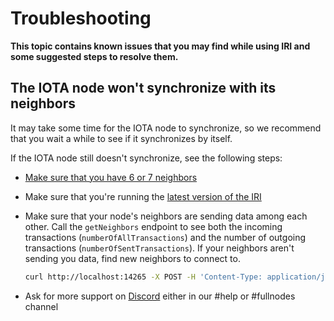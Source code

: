 # Troubleshooting

**This topic contains known issues that you may find while using IRI and some suggested steps to resolve them.**

## The IOTA node won't synchronize with its neighbors

It may take some time for the IOTA node to synchronize, so we recommend that you wait a while to see if it synchronizes by itself.

If the IOTA node still doesn't synchronize, see the following steps:

- [Make sure that you have 6 or 7 neighbors](../tutorials/find-neighbors.md)

- Make sure that you're running the [latest version of the IRI](https://github.com/iotaledger/iri/releases)

- Make sure that your node's neighbors are sending data among each other. Call the `getNeighbors` endpoint to see both the incoming transactions (`numberOfAllTransactions`) and the number of outgoing transactions (`numberOfSentTransactions`). If your neighbors aren't sending you data, find new neighbors to connect to.

    ```bash
    curl http://localhost:14265 -X POST -H 'Content-Type: application/json' -H 'X-IOTA-API-Version: 1' -d '{"command": "getNeighbors"}'
    ```

- Ask for more support on [Discord](https://discord.iota.org) either in our #help or #fullnodes channel
